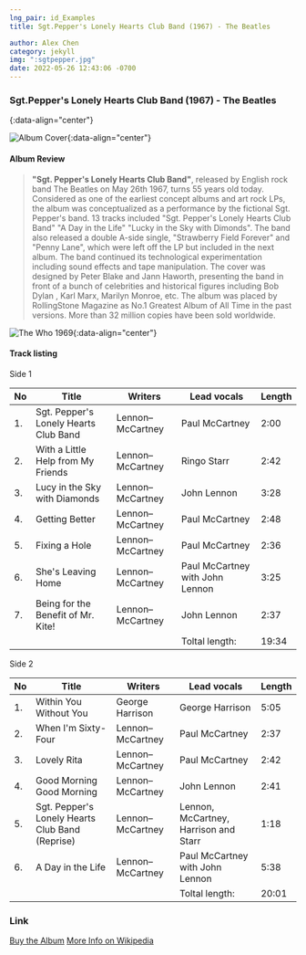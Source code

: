 ```yaml
---
lng_pair: id_Examples
title: Sgt.Pepper's Lonely Hearts Club Band (1967) - The Beatles

author: Alex Chen
category: jekyll
img: ":sgtpepper.jpg"
date: 2022-05-26 12:43:06 -0700
---
```

### Sgt.Pepper's Lonely Hearts Club Band (1967) - The Beatles
{:data-align="center"}

![Album Cover](:sgtpepper.jpg){:data-align="center"}

#### Album Review

> **"Sgt. Pepper's Lonely Hearts Club Band"**, released by English rock band The Beatles on May 26th 1967, turns 55 years old today.
>Considered as one of the earliest concept albums and art rock LPs, the album was conceptualized as a performance by the fictional Sgt. Pepper's band. 13 tracks included "Sgt. Pepper's Lonely Hearts Club Band" "A Day in the Life" "Lucky in the Sky with Dimonds". The band also released a double A-side single, "Strawberry Field Forever" and "Penny Lane", which were left off the LP but included in the next album.
>The band continued its technological experimentation including sound effects and tape manipulation. The cover was designed by Peter Blake and Jann Haworth, presenting the band in front of a bunch of celebrities and historical figures including Bob Dylan , Karl Marx, Marilyn Monroe, etc.
>The album was placed by RollingStone Magazine as No.1 Greatest Album of All Time in the past versions. More than 32 million copies have been sold worldwide.

![The Who 1969](:pepperbeatles2.jpg){:data-align="center"}

#### Track listing

Side 1

| No  | Title                                 | Writers                 | Lead vocals                     | Length | 
| --- | ------------------------------------- | ----------------------- | ------------------------------- | ------ |
| 1.  | Sgt. Pepper's Lonely Hearts Club Band | Lennon–McCartney        | Paul McCartney                  | 2:00   |
| 2.  | With a Little Help from My Friends    | Lennon–McCartney        | Ringo Starr                     | 2:42   |
| 3.  | Lucy in the Sky with Diamonds         | Lennon–McCartney        | John Lennon                     | 3:28   |
| 4.  | Getting Better                        | Lennon–McCartney        | Paul McCartney                  | 2:48   |
| 5.  | Fixing a Hole                         | Lennon–McCartney        | Paul McCartney                  | 2:36   |
| 6.  | She's Leaving Home                    | Lennon–McCartney        | Paul McCartney with John Lennon | 3:25   |
| 7.  | Being for the Benefit of Mr. Kite!    | Lennon–McCartney        | John Lennon                     | 2:37   |
|     |                                       |                         |                 Toltal length:  | 19:34

Side 2

| No  | Title                                           | Writers          | Lead vocals                           | Length | 
| --- | ----------------------------------------------- | ---------------- | ------------------------------------- | ------ |
| 1.  | Within You Without You                          | George Harrison  | George Harrison                       | 5:05   |
| 2.  | When I'm Sixty-Four                             | Lennon–McCartney | Paul McCartney                        | 2:37   |
| 3.  | Lovely Rita                                     | Lennon–McCartney | Paul McCartney                        | 2:42   |
| 4.  | Good Morning Good Morning                       | Lennon–McCartney | John Lennon                           | 2:41   |
| 5.  | Sgt. Pepper's Lonely Hearts Club Band (Reprise) | Lennon–McCartney | Lennon, McCartney, Harrison and Starr | 1:18   |
| 6.  | A Day in the Life                               | Lennon–McCartney | Paul McCartney with John Lennon       | 5:38   |
|     |                                                 |                  |                        Toltal length: | 20:01  |


### Link
[Buy the Album](https://usastore.thebeatles.com/product/Y3LPBE022/sgt-peppers-lonely-hearts-club-band-anniversary-edition-1-lp?cp=null&utm_source=Original&utm_campaign=TheBeatlesSgt.Pepper%27sLonelyHeartsClubBand%28Remastered%2920210608&utm_medium=original&utm_umgi=direct)
[More Info on Wikipedia](https://en.wikipedia.org/wiki/Sgt._Pepper%27s_Lonely_Hearts_Club_Band)